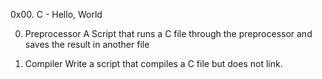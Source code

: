 0x00. C - Hello, World

0. Preprocessor
A Script that runs a C file through the preprocessor and saves the result in another file

1. Compiler
Write a script that compiles a C file but does not link.
